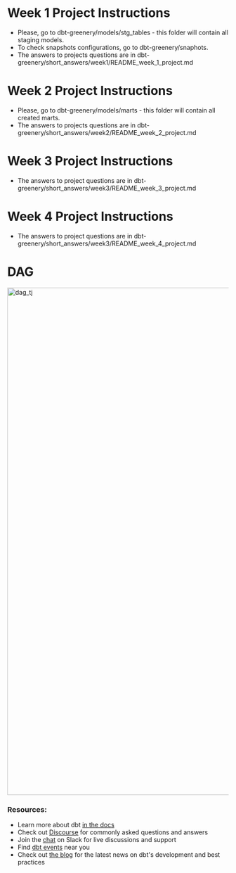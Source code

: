 # Week 1 Project Instructions

* Please, go to dbt-greenery/models/stg_tables - this folder will contain all staging models.
* To check snapshots configurations, go to dbt-greenery/snaphots.
* The answers to projects questions are in dbt-greenery/short_answers/week1/README_week_1_project.md

# Week 2 Project Instructions

* Please, go to dbt-greenery/models/marts - this folder will contain all created marts.
* The answers to projects questions are in dbt-greenery/short_answers/week2/README_week_2_project.md

# Week 3 Project Instructions

* The answers to project questions are in dbt-greenery/short_answers/week3/README_week_3_project.md

# Week 4 Project Instructions

* The answers to project questions are in dbt-greenery/short_answers/week3/README_week_4_project.md

# DAG
<img width="1154" alt="dag_tj" src="https://user-images.githubusercontent.com/81575873/144765633-5ce5380c-3760-4cd7-8d47-c3f47abbd801.png">



### Resources:
- Learn more about dbt [in the docs](https://docs.getdbt.com/docs/introduction)
- Check out [Discourse](https://discourse.getdbt.com/) for commonly asked questions and answers
- Join the [chat](https://community.getdbt.com/) on Slack for live discussions and support
- Find [dbt events](https://events.getdbt.com) near you
- Check out [the blog](https://blog.getdbt.com/) for the latest news on dbt's development and best practices
